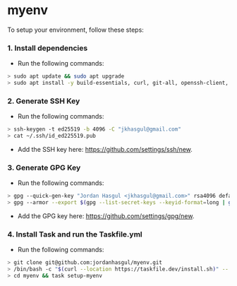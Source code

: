 # myenv

To setup your environment, follow these steps:

### 1. Install dependencies

* Run the following commands:

```bash
> sudo apt update && sudo apt upgrade
> sudo apt install -y build-essentials, curl, git-all, openssh-client, gpg
```

### 2. Generate SSH Key

* Run the following commands:

```bash
> ssh-keygen -t ed25519 -b 4096 -C "jkhasgul@gmail.com"
> cat ~/.ssh/id_ed225519.pub
```

* Add the SSH key here: https://github.com/settings/ssh/new. 

### 3. Generate GPG Key

* Run the following commands:

```bash
> gpg --quick-gen-key "Jordan Hasgul <jkhasgul@gmail.com>" rsa4096 default never
> gpg --armor --export $(gpg --list-secret-keys --keyid-format=long | grep "^sec" | sed -E 's#^sec[[:space:]]+[^/]+/([^[:space:]]+).*#\1#g')
```

* Add the GPG key here: https://github.com/settings/gpg/new.

### 4. Install Task and run the Taskfile.yml

* Run the following commands:

```bash
> git clone git@github.com:jordanhasgul/myenv.git
> /bin/bash -c "$(curl --location https://taskfile.dev/install.sh)" -- -d -b /usr/local/bin
> cd myenv && task setup-myenv
```
